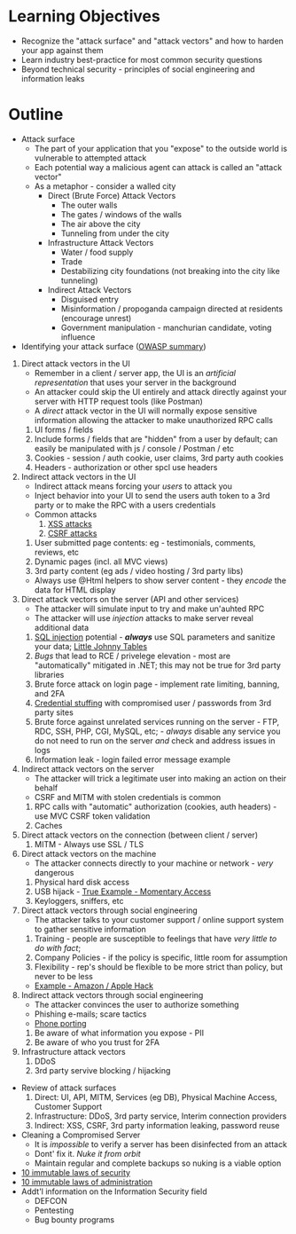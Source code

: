 **Learning Objectives**
=======================
- Recognize the "attack surface" and "attack vectors" and how to harden your app against them
- Learn industry best-practice for most common security questions
- Beyond technical security - principles of social engineering and information leaks

**Outline**
===========
- Attack surface
  - The part of your application that you "expose" to the outside world is vulnerable to attempted attack
  - Each potential way a malicious agent can attack is called an "attack vector"
  - As a metaphor - consider a walled city
    - Direct (Brute Force) Attack Vectors
      - The outer walls
      - The gates / windows of the walls
      - The air above the city
      - Tunneling from under the city
    - Infrastructure Attack Vectors
      - Water / food supply
      - Trade
      - Destabilizing city foundations (not breaking into the city like tunneling)
    - Indirect Attack Vectors
      - Disguised entry
      - Misinformation / propoganda campaign directed at residents (encourage unrest)
      - Government manipulation - manchurian candidate, voting influence
- Identifying your attack surface ([OWASP summary](https://www.owasp.org/index.php/Attack_Surface_Analysis_Cheat_Sheet))
1. Direct attack vectors in the UI
    - Remember in a client / server app, the UI is an _artificial representation_ that uses your server in the background
    - An attacker could skip the UI entirely and attack directly against your server with HTTP request tools (like Postman)
    - A _direct_ attack vector in the UI will normally expose sensitive information allowing the attacker to make unauthorized RPC calls
    1. UI forms / fields
    2. Include forms / fields that are "hidden" from a user by default; can easily be manipulated with js / console / Postman / etc
    3. Cookies - session / auth cookie, user claims, 3rd party auth cookies
    4. Headers - authorization or other spcl use headers
2. Indirect attack vectors in the UI
    - Indirect attack means forcing your _users_ to attack you
    - Inject behavior into your UI to send the users auth token to a 3rd party or to make the RPC with a users credentials
    - Common attacks
        1. [XSS attacks](https://www.owasp.org/index.php/Cross-site_Scripting_(XSS))
        2. [CSRF attacks](https://www.owasp.org/index.php/Cross-Site_Request_Forgery_(CSRF))
    1. User submitted page contents: eg - testimonials, comments, reviews, etc
    2. Dynamic pages (incl. all MVC views)
    3. 3rd party content (eg ads / video hosting / 3rd party libs)
    - Always use @Html helpers to show server content - they _encode_ the data for HTML display
3. Direct attack vectors on the server (API and other services)
    - The attacker will simulate input to try and make un'auhted RPC
    - The attacker will use _injection_ attacks to make server reveal additional data
    1. [SQL injection](https://www.owasp.org/index.php/SQL_Injection) potential - _**always**_ use SQL parameters and sanitize your data; [Little Johnny Tables](https://xkcd.com/327/)
    2. _Bugs_ that lead to RCE / privelege elevation - most are "automatically" mitigated in .NET; this may not be true for 3rd party libraries
    3. Brute force attack on login page - implement rate limiting, banning, and 2FA
    4. [Credential stuffing](https://www.owasp.org/index.php/Credential_stuffing) with compromised user / passwords from 3rd party sites
    5. Brute force against unrelated services running on the server - FTP, RDC, SSH, PHP, CGI, MySQL, etc; - _always_ disable any service you do not need to run on the server _and_ check and address issues in logs
    6. Information leak - login failed error message example
4. Indirect attack vectors on the server
    - The attacker will trick a legitimate user into making an action on their behalf
    - CSRF and MITM with stolen credentials is common
    1. RPC calls with "automatic" authorization (cookies, auth headers) - use MVC CSRF token validation
    2. Caches
5. Direct attack vectors on the connection (between client / server)
    1. MITM - Always use SSL / TLS
6. Direct attack vectors on the machine
    - The attacker connects directly to your machine or network - _very_ dangerous
    1. Physical hard disk access
    2. USB hijack - [True Example - Momentary Access](https://security.stackexchange.com/a/187516/13907)
    3. Keyloggers, sniffers, etc
7. Direct attack vectors through social engineering
    - The attacker talks to your customer support / online support system to gather sensitive information
    1. Training - people are susceptible to feelings that have _very little to do with fact_;
    2. Company Policies - if the policy is specific, little room for assumption
    3. Flexibility - rep's should be flexible to be more strict than policy, but never to be less
    - [Example - Amazon / Apple Hack](https://www.wired.com/2012/08/apple-amazon-mat-honan-hacking/)
8. Indirect attack vectors through social engineering
    - The attacker convinces the user to authorize something
    - Phishing e-mails; scare tactics
    - [Phone porting](https://www.nextadvisor.com/blog/phone-porting-how-hackers-can-hijack-your-mobile-phone-number/)
    1. Be aware of what information you expose - PII
    2. Be aware of who you trust for 2FA
9. Infrastructure attack vectors
    1. DDoS
    2. 3rd party servive blocking / hijacking
- Review of attack surfaces
    1. Direct: UI, API, MITM, Services (eg DB), Physical Machine Access, Customer Support
    2. Infrastructure: DDoS, 3rd party service, Interim connection providers
    3. Indirect: XSS, CSRF, 3rd party information leaking, password reuse
- Cleaning a Compromised Server
  - It is _impossible_ to verify a server has been disinfected from an attack
  - Dont' fix it. _Nuke it from orbit_
  - Maintain regular and complete backups so nuking is a viable option
- [10 immutable laws of security](https://technet.microsoft.com/en-us/library/hh278941.aspx)
- [10 immutable laws of administration](https://technet.microsoft.com/en-us/library/cc722488.aspx)
- Addt'l information on the Information Security field
  - DEFCON
  - Pentesting
  - Bug bounty programs